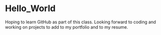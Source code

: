 # Hello_World
Hoping to learn GitHub as part of this class. Looking forward to coding and working on projects to add to my portfolio and to my resume.

